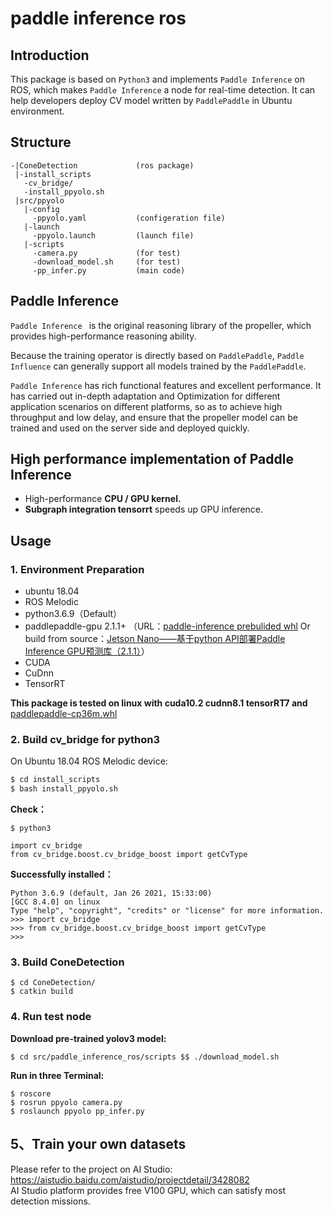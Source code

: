 # paddle inference ros

## Introduction

This package is based on `Python3` and implements `Paddle Inference` on ROS, which makes `Paddle Inference` a node for real-time detection. It can help developers deploy CV model written by `PaddlePaddle` in Ubuntu environment.

## Structure

```
-|ConeDetection				(ros package)
 |-install_scripts
   -cv_bridge/
   -install_ppyolo.sh
 |src/ppyolo
   |-config
     -ppyolo.yaml			(configeration file)
   |-launch
     -ppyolo.launch			(launch file)
   |-scripts
     -camera.py				(for test)
     -download_model.sh		(for test)
     -pp_infer.py			(main code)
```

## Paddle Inference

`Paddle Inference ` is the original reasoning library of the propeller, which provides high-performance reasoning ability.

Because the training operator is directly based on `PaddlePaddle`,  `Paddle Influence` can generally support all models trained by the `PaddlePaddle`.

`Paddle Inference` has rich functional features and excellent performance. It has carried out in-depth adaptation and Optimization for different application scenarios on different platforms, so as to achieve high throughput and low delay, and ensure that the propeller model can be trained and used on the server side and deployed quickly.

## High performance implementation of Paddle Inference

* High-performance **CPU / GPU kernel.**
* **Subgraph integration tensorrt** speeds up GPU inference.

## Usage

### 1. Environment Preparation

- ubuntu 18.04
- ROS Melodic
- python3.6.9（Default）
- paddlepaddle-gpu 2.1.1+ （URL：[paddle-inference prebulided whl](https://www.paddlepaddle.org.cn/documentation/docs/zh/guides/09_hardware_support/hardware_info_cn.html#paddle-inference) Or build from source：[Jetson Nano——基于python API部署Paddle Inference GPU预测库（2.1.1）](https://blog.csdn.net/qq_45779334/article/details/118611953)）
- CUDA
- CuDnn
- TensorRT

**This package is tested on linux with cuda10.2 cudnn8.1 tensorRT7 and** [paddlepaddle-cp36m.whl](https://paddle-inference-lib.bj.bcebos.com/2.2.2/python/Linux/GPU/x86-64_gcc8.2_avx_mkl_cuda10.2_cudnn8.1.1_trt7.2.3.4/paddlepaddle_gpu-2.2.2-cp36-cp36m-linux_x86_64.whl)

### 2. Build cv_bridge for python3

On Ubuntu 18.04 ROS Melodic device:

```bash
$ cd install_scripts
$ bash install_ppyolo.sh
```

**Check：**

```
$ python3
```

```
import cv_bridge
from cv_bridge.boost.cv_bridge_boost import getCvType
```

**Successfully installed：**

```
Python 3.6.9 (default, Jan 26 2021, 15:33:00) 
[GCC 8.4.0] on linux
Type "help", "copyright", "credits" or "license" for more information.
>>> import cv_bridge
>>> from cv_bridge.boost.cv_bridge_boost import getCvType
>>> 
```

### 3. Build ConeDetection

```
$ cd ConeDetection/
$ catkin build
```

### 4. Run test node

**Download pre-trained yolov3 model:**

```
$ cd src/paddle_inference_ros/scripts $$ ./download_model.sh
```

**Run in three Terminal:**

```
$ roscore
$ rosrun ppyolo camera.py
$ roslaunch ppyolo pp_infer.py
```

## **5、Train your own datasets**
Please refer to the project on AI Studio: https://aistudio.baidu.com/aistudio/projectdetail/3428082  
AI Studio platform provides free V100 GPU, which can satisfy most detection missions.  
